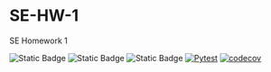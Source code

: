 # SE-HW-1
SE Homework 1

![Static Badge](https://img.shields.io/badge/Language-Python-blue)
![Static Badge](https://img.shields.io/badge/License-Mozilla_Public_License_2.0-green)
![Static Badge](https://img.shields.io/badge/Platform-Linux-red)
[![Pytest](https://github.com/SE-Fall2024/SE-HW-1/actions/workflows/python-app.yml/badge.svg)](https://github.com/SE-Fall2024/SE-HW-1/actions/workflows/python-app.yml)
[![codecov](https://codecov.io/github/SE-Fall2024/SE-HW-1/graph/badge.svg?token=58L5fMHfO3)](https://codecov.io/github/SE-Fall2024/SE-HW-1)
